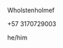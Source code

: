 Wholstenholmef 

+57 3170729003

he/him

<!---
wholstenholmef/wholstenholmef is a ✨ special ✨ repository because its `README.md` (this file) appears on your GitHub profile.
You can click the Preview link to take a look at your changes.
--->
